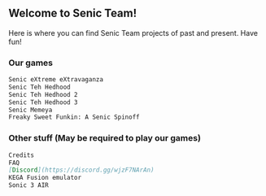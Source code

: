 ## Welcome to Senic Team!

Here is where you can find Senic Team projects of past and present. Have fun!

### Our games

```markdown
Senic eXtreme eXtravaganza
Senic Teh Hedhood
Senic Teh Hedhood 2
Senic Teh Hedhood 3
Senic Memeya
Freaky Sweet Funkin: A Senic Spinoff
```

### Other stuff (May be required to play our games)

```markdown
Credits
FAQ
[Discord](https://discord.gg/wjzF7NArAn)
KEGA Fusion emulator
Sonic 3 AIR
```
